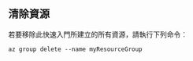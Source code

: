 ## <a name="clean-up-resources"></a>清除資源

若要移除此快速入門所建立的所有資源，請執行下列命令︰

```azurecli
az group delete --name myResourceGroup
```